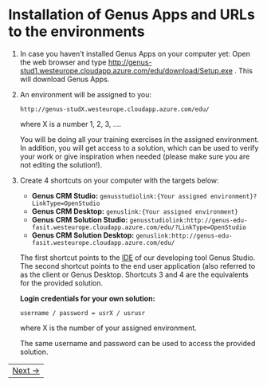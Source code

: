 # Installation of Genus Apps and URLs to the environments

1. In case you haven't installed Genus Apps on your computer yet: Open the web browser and type http://genus-stud1.westeurope.cloudapp.azure.com/edu/download/Setup.exe . This will download Genus Apps.
2. An environment will be assigned to you:
  
   ```
   http://genus-studX.westeurope.cloudapp.azure.com/edu/
   ```
  
   where X is a number 1, 2, 3, ....
    
   You will be doing all your training exercises in the assigned environment. In addition, you will get access to a solution, which can be used to verify your work or give inspiration when needed (please make sure you are not editing the solution!).
3. Create 4 shortcuts on your computer with the targets below:

   * **Genus CRM Studio:** ```genusstudiolink:{Your assigned environment}?LinkType=OpenStudio```
   * **Genus CRM Desktop:** ```genuslink:{Your assigned environment}```
   * **Genus CRM Solution Studio:** ```genusstudiolink:http://genus-edu-fasit.westeurope.cloudapp.azure.com/edu/?LinkType=OpenStudio```
   * **Genus CRM Solution Desktop:** ```genuslink:http://genus-edu-fasit.westeurope.cloudapp.azure.com/edu/```

   The first shortcut points to the [IDE](https://en.wikipedia.org/wiki/Integrated_development_environment) of our developing tool Genus    Studio. The second shortcut points to the end user application (also referred to as the client or Genus Desktop. Shortcuts 3 and 4 are the equivalents for the provided solution.

   **Login credentials for your own solution:**

   ```username / password = usrX / usrusr```

   where X is the number of your assigned environment.

   The same username and password can be used to access the provided solution.

<table>
   <tr><td align="right"><a href="installation-of-genus-app-platform.md">Next -></a></td></tr>
</table>
